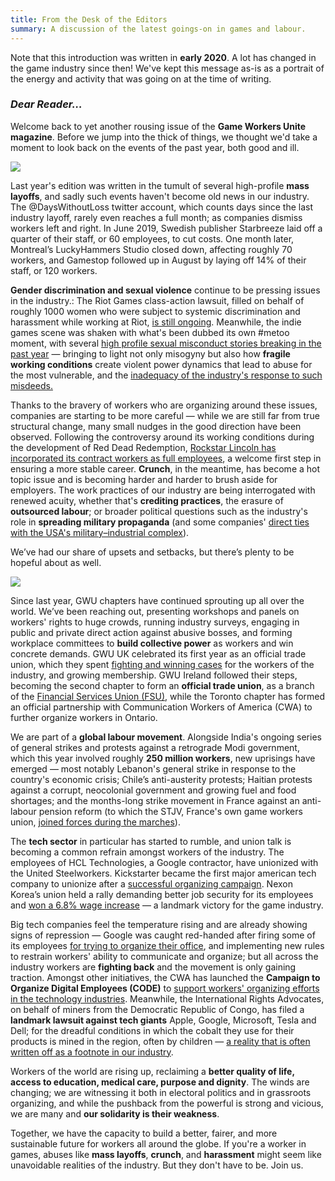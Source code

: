 ```yaml
---
title: From the Desk of the Editors
summary: A discussion of the latest goings-on in games and labour.
---
```


<div class="note-box">
  Note that this introduction was written in <strong>early 2020</strong>. A lot has changed in the game industry since then! We've kept this message as-is as a portrait of the energy and activity that was going on at the time of writing.
</div>

### **_Dear Reader…_**

Welcome back to yet another rousing issue of the **Game Workers Unite magazine**. Before we jump into the thick of things, we thought we'd take a moment to look back on the events of the past year, both good and ill.

<div class="md-img">
<img
  src="/images/PO_TV.png"
/>
</div>

Last year's edition was written in the tumult of several high-profile **mass layoffs**, and sadly such events haven't become old news in our industry. The @DaysWithoutLoss twitter account, which counts days since the last industry layoff, rarely even reaches a full month; as companies dismiss workers left and right. In June 2019, Swedish publisher Starbreeze laid off a quarter of their staff, or 60 employees, to cut costs. One month later, Montreal’s LuckyHammers Studio closed down, affecting roughly 70 workers, and Gamestop followed up in August by laying off 14% of their staff, or 120 workers.

**Gender discrimination and sexual violence** continue to be pressing issues in the industry.: The Riot Games class-action lawsuit, filled on behalf of roughly 1000 women who were subject to systemic discrimination and harassment while working at Riot, [is still ongoing](https://www.gamesindustry.biz/articles/2020-01-22-women-suing-riot-games-may-be-entitled-to-usd400m-not-usd10m-says-state-regulator). Meanwhile, the indie games scene was shaken with what's been dubbed its own #metoo moment, with several [high profile sexual misconduct stories breaking in the past year](https://www.theguardian.com/games/2019/sep/17/gaming-metoo-moment-harassment-women-in-games) — bringing to light not only misogyny but also how **fragile working conditions** create violent power dynamics that lead to abuse for the most vulnerable, and the [inadequacy of the industry's response to such misdeeds.](http://www.nathalielawhead.com/candybox/what-its-like-sharing-your-metoo-with-kotaku-a-cautionary-tale)

Thanks to the bravery of workers who are organizing around these issues, companies are starting to be more careful — while we are still far from true structural change, many small nudges in the good direction have been observed. Following the controversy around its working conditions during the development of Red Dead Redemption, [Rockstar Lincoln has incorporated its contract workers as full employees](https://kotaku.com/months-after-labor-controversy-rockstar-converts-game-1836982746), a welcome first step in ensuring a more stable career. **Crunch**, in the meantime, has become a hot topic issue and is becoming harder and harder to brush aside for employers. The work practices of our industry are being interrogated with renewed acuity, whether that's **crediting practices**, the erasure of **outsourced labour**; or broader political questions such as the industry's role in **spreading military propaganda** (and some companies' [direct ties with the USA's military–industrial complex](https://www.eurogamer.net/articles/2013-02-01-shooters-how-video-games-fund-arms-manufacturers)).

We’ve had our share of upsets and setbacks, but there’s plenty to be hopeful about as well.

<div class="md-img">
<img
  src="/images/PO_Candle.png"
/>
</div>

Since last year, GWU chapters have continued sprouting up all over the world. We’ve been reaching out, presenting workshops and panels on workers' rights to huge crowds, running industry surveys, engaging in public and private direct action against abusive bosses, and forming workplace committees to **build collective power** as workers and win concrete demands. GWU UK celebrated its first year as an official trade union, which they spent [fighting and winning cases](https://twitter.com/GWU_UK/status/1219575597879394305) for the workers of the industry, and growing membership. GWU Ireland followed their steps, becoming the second chapter to form an **official trade union**, as a branch of the [Financial Services Union (FSU)](https://gwuireland.org/), while the Toronto chapter has formed an official partnership with Communication Workers of America (CWA) to further organize workers in Ontario.

We are part of a **global labour movement**. Alongside India's ongoing series of general strikes and protests against a retrograde Modi government, which this year involved roughly **250 million workers**, new uprisings have emerged — most notably Lebanon's general strike in response to the country's economic crisis; Chile’s anti-austerity protests; Haitian protests against a corrupt, neocolonial government and growing fuel and food shortages; and the months-long strike movement in France against an anti-labour pension reform (to which the STJV, France's own game workers union, [joined forces during the marches](https://twitter.com/stjv_fr/status/1203341904999526404)).

The **tech sector** in particular has started to rumble, and union talk is becoming a common refrain amongst workers of the industry. The employees of HCL Technologies, a Google contractor, have unionized with the United Steelworkers. Kickstarter became the first major american tech company to unionize after a [successful organizing campaign](https://www.vice.com/en_us/article/3a8pp5/kickstarter-employees-win-historic-union-election). Nexon Korea’s union held a rally demanding better job security for its employees and [won a 6.8% wage increase](http://www.koreaherald.com/view.php?ud=20200204000826) — a landmark victory for the game industry.

Big tech companies feel the temperature rising and are already showing signs of repression — Google was caught red-handed after firing some of its employees [for trying to organize their office](https://www.theverge.com/2019/11/25/20983053/google-fires-four-employees-memo-rebecca-rivers-laurence-berland-union-busting-accusation-walkout), and implementing new rules to restrain workers' ability to communicate and organize; but all across the industry workers are **fighting back** and the movement is only gaining traction. Amongst other initiatives, the CWA has launched the **Campaign to Organize Digital Employees (CODE)** to [support workers' organizing efforts in the technology industries](https://www.code-cwa.org/). Meanwhile, the International Rights Advocates, on behalf of miners from the Democratic Republic of Congo, has filed a **landmark lawsuit against tech giants** Apple, Google, Microsoft, Tesla and Dell; for the dreadful conditions in which the cobalt they use for their products is mined in the region, often by children — [a reality that is often written off as a footnote in our industry](https://www.theguardian.com/global-development/2019/dec/16/apple-and-google-named-in-us-lawsuit-over-congolese-child-cobalt-mining-deaths).

Workers of the world are rising up, reclaiming a **better quality of life, access to education, medical care, purpose and dignity**. The winds are changing; we are witnessing it both in electoral politics and in grassroots organizing, and while the pushback from the powerful is strong and vicious, we are many and **our solidarity is their weakness**.

Together, we have the capacity to build a better, fairer, and more sustainable future for workers all around the globe. If you're a worker in games, abuses like **mass layoffs**, **crunch**, and **harassment** might seem like unavoidable realities of the industry. But they don't have to be. Join us.
